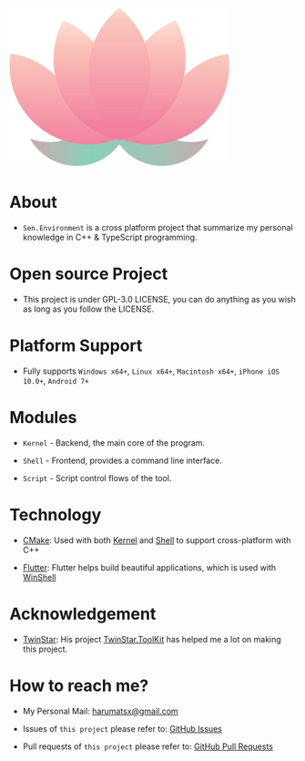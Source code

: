 # [![sen-logo](common/logo/display.png)](https://github.com/Haruma-VN/Sen.Environment)

# About

-   `Sen.Environment` is a cross platform project that summarize my personal knowledge in C++ & TypeScript programming.

# Open source Project

-   This project is under GPL-3.0 LICENSE, you can do anything as you wish as long as you follow the LICENSE.

# Platform Support

-   Fully supports `Windows x64+`, `Linux x64+`, `Macintosh x64+`, `iPhone iOS 10.0+`, `Android 7+`

# Modules

-   `Kernel` - Backend, the main core of the program.

-   `Shell` - Frontend, provides a command line interface.

-   `Script` - Script control flows of the tool.

# Technology

-   [CMake](https://cmake.org/): Used with both [Kernel](https://github.com/Haruma-VN/Sen.Environment/tree/master/Kernel) and [Shell](https://github.com/Haruma-VN/Sen.Environment/tree/master/Shell) to support cross-platform with C++

-   [Flutter](https://flutter.dev/): Flutter helps build beautiful applications, which is used with [WinShell](https://github.com/Haruma-VN/Sen.Environment/tree/master/WinShell)

# Acknowledgement

-   [TwinStar](https://github.com/twinkles-twinstar/): His project [TwinStar.ToolKit](https://github.com/twinkles-twinstar/TwinStar.ToolKit) has helped me a lot on making this project.

# How to reach me?

-   My Personal Mail: harumatsx@gmail.com

-   Issues of `this project` please refer to: [GitHub Issues](https://github.com/Haruma-VN/Sen.Environment/issues)

-   Pull requests of `this project` please refer to: [GitHub Pull Requests](https://github.com/Haruma-VN/Sen.Environment/pulls)
